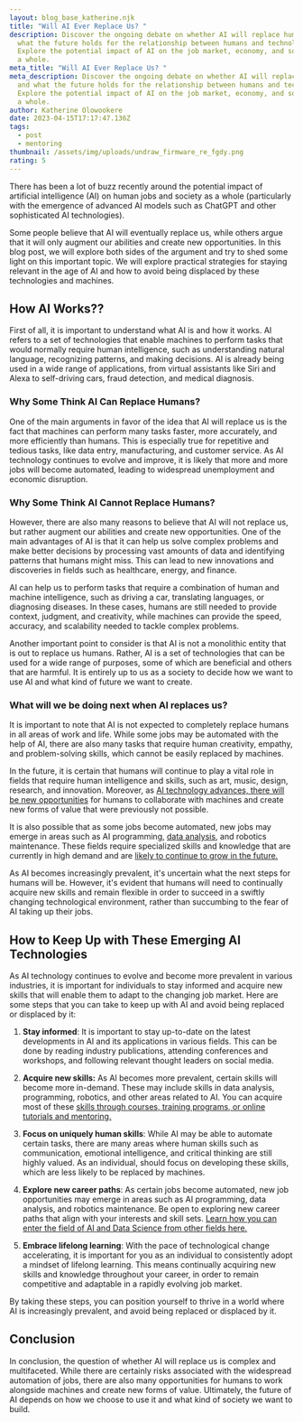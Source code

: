 ```yaml
---
layout: blog_base_katherine.njk
title: "Will AI Ever Replace Us? "
description: Discover the ongoing debate on whether AI will replace humans and
  what the future holds for the relationship between humans and technology.
  Explore the potential impact of AI on the job market, economy, and society as
  a whole.
meta_title: "Will AI Ever Replace Us? "
meta_description: Discover the ongoing debate on whether AI will replace humans
  and what the future holds for the relationship between humans and technology.
  Explore the potential impact of AI on the job market, economy, and society as
  a whole.
author: Katherine Olowookere
date: 2023-04-15T17:17:47.136Z
tags:
  - post
  - mentoring
thumbnail: /assets/img/uploads/undraw_firmware_re_fgdy.png
rating: 5
---
```

There has been a lot of buzz recently around the potential impact of artificial intelligence (AI) on human jobs and society as a whole (particularly with the emergence of advanced AI models such as ChatGPT and other sophisticated AI technologies). 

Some people believe that AI will eventually replace us, while others argue that it will only augment our abilities and create new opportunities. In this blog post, we will explore both sides of the argument and try to shed some light on this important topic. We will explore practical strategies for staying relevant in the age of AI and how to avoid being displaced by these technologies and machines. 

<h2>How AI Works??</h2>

First of all, it is important to understand what AI is and how it works. AI refers to a set of technologies that enable machines to perform tasks that would normally require human intelligence, such as understanding natural language, recognizing patterns, and making decisions. AI is already being used in a wide range of applications, from virtual assistants like Siri and Alexa to self-driving cars, fraud detection, and medical diagnosis.

<h3>Why Some Think AI Can Replace Humans?</h3>

One of the main arguments in favor of the idea that AI will replace us is the fact that machines can perform many tasks faster, more accurately, and more efficiently than humans. This is especially true for repetitive and tedious tasks, like data entry, manufacturing, and customer service. As AI technology continues to evolve and improve, it is likely that more and more jobs will become automated, leading to widespread unemployment and economic disruption.

<h3>Why Some Think AI Cannot Replace Humans?</h3>

However, there are also many reasons to believe that AI will not replace us, but rather augment our abilities and create new opportunities. One of the main advantages of AI is that it can help us solve complex problems and make better decisions by processing vast amounts of data and identifying patterns that humans might miss. This can lead to new innovations and discoveries in fields such as healthcare, energy, and finance.



AI can help us to perform tasks that require a combination of human and machine intelligence, such as driving a car, translating languages, or diagnosing diseases. In these cases, humans are still needed to provide context, judgment, and creativity, while machines can provide the speed, accuracy, and scalability needed to tackle complex problems.



Another important point to consider is that AI is not a monolithic entity that is out to replace us humans. Rather, AI is a set of technologies that can be used for a wide range of purposes, some of which are beneficial and others that are harmful. It is entirely up to us as a society to decide how we want to use AI and what kind of future we want to create.

<h3>What will we be doing next when AI replaces us?</h3>

It is important to note that AI is not expected to completely replace humans in all areas of work and life. While some jobs may be automated with the help of AI, there are also many tasks that require human creativity, empathy, and problem-solving skills, which cannot be easily replaced by machines.



In the future, it is certain that humans will continue to play a vital role in fields that require human intelligence and skills, such as art, music, design, research, and innovation. Moreover, as [AI technology advances, there will be new opportunities](https://saeedmirshekari.com/blog/2022-05-19-the-talent-gap-in-data-science-today-and-tomorrow/) for humans to collaborate with machines and create new forms of value that were previously not possible.



It is also possible that as some jobs become automated, new jobs may emerge in areas such as AI programming, [data analysis](https://saeedmirshekari.com/analytics/), and robotics maintenance. These fields require specialized skills and knowledge that are currently in high demand and are [likely to continue to grow in the future.](https://saeedmirshekari.com/blog/the-future-of-data-science-trends-and-predictions-for-2023-and-beyond/)



As AI becomes increasingly prevalent, it's uncertain what the next steps for humans will be. However, it's evident that humans will need to continually acquire new skills and remain flexible in order to succeed in a swiftly changing technological environment, rather than succumbing to the fear of AI taking up their jobs. 

<h2>How to Keep Up with These Emerging AI Technologies</h2>

As AI technology continues to evolve and become more prevalent in various industries, it is important for individuals to stay informed and acquire new skills that will enable them to adapt to the changing job market. Here are some steps that you can take to keep up with AI and avoid being replaced or displaced by it:



1. **Stay informed**: It is important to stay up-to-date on the latest developments in AI and its applications in various fields. This can be done by reading industry publications, attending conferences and workshops, and following relevant thought leaders on social media.



2. **Acquire new skills:** As AI becomes more prevalent, certain skills will become more in-demand. These may include skills in data analysis, programming, robotics, and other areas related to AI. You can acquire most of these [skills through courses, training programs, or online tutorials and mentoring.](https://saeedmirshekari.com/services/) 



3. **Focus on uniquely human skills**: While AI may be able to automate certain tasks, there are many areas where human skills such as communication, emotional intelligence, and critical thinking are still highly valued. As an individual, should focus on developing these skills, which are less likely to be replaced by machines.



4. **Explore new career paths**: As certain jobs become automated, new job opportunities may emerge in areas such as AI programming, data analysis, and robotics maintenance. Be open to exploring new career paths that align with your interests and skill sets. [Learn how you can enter the field of AI and Data Science from other fields here.](https://saeedmirshekari.com/blog/how-to-enter-the-field-of-data-science-from-other-fields/) 



5. **Embrace lifelong learning**: With the pace of technological change accelerating, it is important for you as an individual to consistently adopt a mindset of lifelong learning. This means continually acquiring new skills and knowledge throughout your career, in order to remain competitive and adaptable in a rapidly evolving job market.

By taking these steps, you can position yourself to thrive in a world where AI is increasingly prevalent, and avoid being replaced or displaced by it.

<h2>Conclusion</h2>

In conclusion, the question of whether AI will replace us is complex and multifaceted. While there are certainly risks associated with the widespread automation of jobs, there are also many opportunities for humans to work alongside machines and create new forms of value. Ultimately, the future of AI depends on how we choose to use it and what kind of society we want to build.